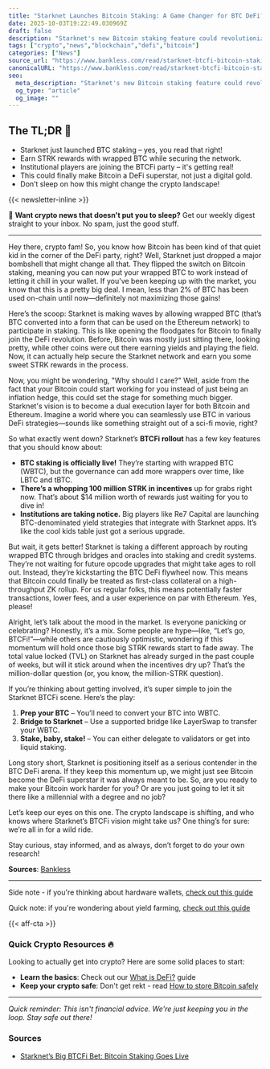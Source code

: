 ```yaml
---
title: "Starknet Launches Bitcoin Staking: A Game Changer for BTC DeFi?"
date: 2025-10-03T19:22:49.030969Z
draft: false
description: "Starknet's new Bitcoin staking feature could revolutionize crypto, unlocking BTC for DeFi strategies and rewards. Here's what you need to know!"
tags: ["crypto","news","blockchain","defi","bitcoin"]
categories: ["News"]
source_url: "https://www.bankless.com/read/starknet-btcfi-bitcoin-staking"
canonicalURL: "https://www.bankless.com/read/starknet-btcfi-bitcoin-staking"
seo:
  meta_description: "Starknet's new Bitcoin staking feature could revolutionize crypto, unlocking BTC for DeFi strategies and rewards. Here's what you need to know!"
  og_type: "article"
  og_image: ""
---
```


## The TL;DR 📝

- Starknet just launched BTC staking – yes, you read that right!
- Earn STRK rewards with wrapped BTC while securing the network.
- Institutional players are joining the BTCFi party – it's getting real!
- This could finally make Bitcoin a DeFi superstar, not just a digital gold.
- Don’t sleep on how this might change the crypto landscape!

{{< newsletter-inline >}}

📧 **Want crypto news that doesn't put you to sleep?** Get our weekly digest straight to your inbox. No spam, just the good stuff.

---

Hey there, crypto fam! So, you know how Bitcoin has been kind of that quiet kid in the corner of the DeFi party, right? Well, Starknet just dropped a major bombshell that might change all that. They flipped the switch on Bitcoin staking, meaning you can now put your wrapped BTC to work instead of letting it chill in your wallet. If you've been keeping up with the market, you know that this is a pretty big deal. I mean, less than 2% of BTC has been used on-chain until now—definitely not maximizing those gains!

Here’s the scoop: Starknet is making waves by allowing wrapped BTC (that’s BTC converted into a form that can be used on the Ethereum network) to participate in staking. This is like opening the floodgates for Bitcoin to finally join the DeFi revolution. Before, Bitcoin was mostly just sitting there, looking pretty, while other coins were out there earning yields and playing the field. Now, it can actually help secure the Starknet network and earn you some sweet STRK rewards in the process. 

Now, you might be wondering, "Why should I care?" Well, aside from the fact that your Bitcoin could start working for you instead of just being an inflation hedge, this could set the stage for something much bigger. Starknet's vision is to become a dual execution layer for both Bitcoin and Ethereum. Imagine a world where you can seamlessly use BTC in various DeFi strategies—sounds like something straight out of a sci-fi movie, right?

So what exactly went down? Starknet’s **BTCFi rollout** has a few key features that you should know about:
- **BTC staking is officially live!** They’re starting with wrapped BTC (WBTC), but the governance can add more wrappers over time, like LBTC and tBTC. 
- **There’s a whopping 100 million STRK in incentives** up for grabs right now. That’s about $14 million worth of rewards just waiting for you to dive in!
- **Institutions are taking notice.** Big players like Re7 Capital are launching BTC-denominated yield strategies that integrate with Starknet apps. It’s like the cool kids table just got a serious upgrade.

But wait, it gets better! Starknet is taking a different approach by routing wrapped BTC through bridges and oracles into staking and credit systems. They’re not waiting for future opcode upgrades that might take ages to roll out. Instead, they’re kickstarting the BTC DeFi flywheel now. This means that Bitcoin could finally be treated as first-class collateral on a high-throughput ZK rollup. For us regular folks, this means potentially faster transactions, lower fees, and a user experience on par with Ethereum. Yes, please!

Alright, let’s talk about the mood in the market. Is everyone panicking or celebrating? Honestly, it’s a mix. Some people are hype—like, “Let’s go, BTCFi!”—while others are cautiously optimistic, wondering if this momentum will hold once those big STRK rewards start to fade away. The total value locked (TVL) on Starknet has already surged in the past couple of weeks, but will it stick around when the incentives dry up? That’s the million-dollar question (or, you know, the million-STRK question).

If you’re thinking about getting involved, it’s super simple to join the Starknet BTCFi scene. Here’s the play:
1. **Prep your BTC** – You’ll need to convert your BTC into WBTC.
2. **Bridge to Starknet** – Use a supported bridge like LayerSwap to transfer your WBTC.
3. **Stake, baby, stake!** – You can either delegate to validators or get into liquid staking.

Long story short, Starknet is positioning itself as a serious contender in the BTC DeFi arena. If they keep this momentum up, we might just see Bitcoin become the DeFi superstar it was always meant to be. So, are you ready to make your Bitcoin work harder for you? Or are you just going to let it sit there like a millennial with a degree and no job?

Let’s keep our eyes on this one. The crypto landscape is shifting, and who knows where Starknet’s BTCFi vision might take us? One thing’s for sure: we’re all in for a wild ride. 

Stay curious, stay informed, and as always, don’t forget to do your own research! 

**Sources**: [Bankless](https://www.bankless.com/read/starknet-btcfi-bitcoin-staking)

---

Side note - if you're thinking about hardware wallets, [check out this guide](/pages/best-hardware-wallets/)

Quick note: if you're wondering about yield farming, [check out this guide](/pages/yield-farming-explained/)

{{< aff-cta >}}

### Quick Crypto Resources 🔥

Looking to actually get into crypto? Here are some solid places to start:
- **Learn the basics**: Check out our [What is DeFi?](/pages/what-is-defi/) guide
- **Keep your crypto safe**: Don't get rekt - read [How to store Bitcoin safely](/pages/how-to-store-bitcoin-safely/)


---

_Quick reminder: This isn't financial advice. We're just keeping you in the loop. Stay safe out there!_

### Sources
- [Starknet’s Big BTCFi Bet: Bitcoin Staking Goes Live](https://www.bankless.com/read/starknet-btcfi-bitcoin-staking)

